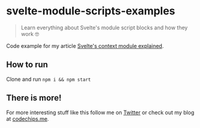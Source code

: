 # svelte-module-scripts-examples

> Learn everything about Svelte's module script blocks and how they work :nerd_face:

Code example for my article [Svelte's context module explained](https://codechips.me/svelte-context-module-explained/).

## How to run

Clone and run `npm i && npm start`

## There is more!

For more interesting stuff like this follow me on [Twitter](https://twitter.com/codechips) or check out my blog at [codechips.me](https://codechips.me).

